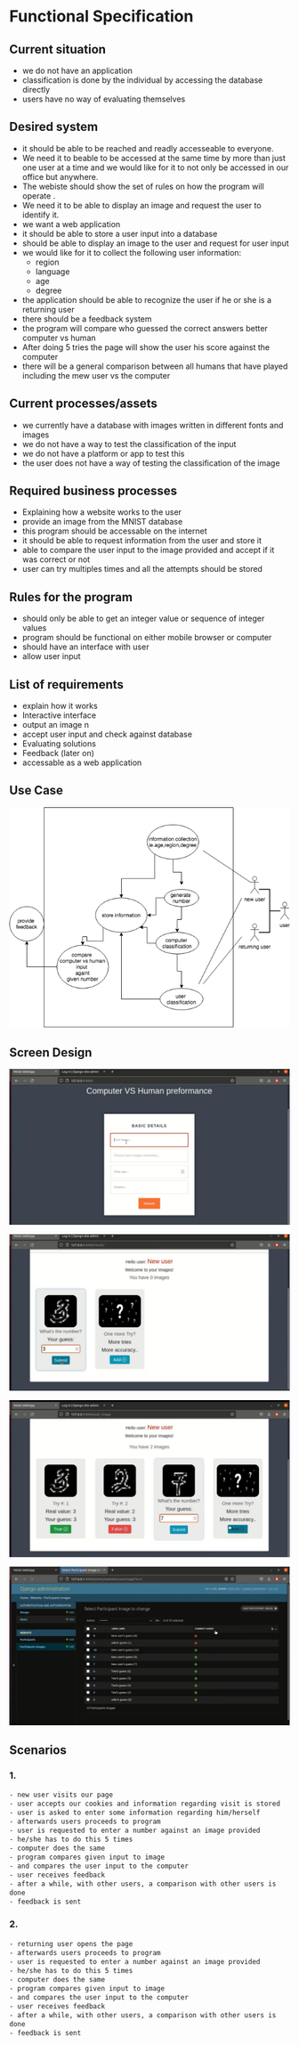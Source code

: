 # Functional Specification

## Current situation 
- we do not have an application 
- classification is done by the individual by accessing the database directly
- users have no way of evaluating themselves


## Desired system 
- it should be able to be reached and readly accesseable to everyone. 
- We need it to beable to be accessed at the same time by more than just one user at a time and we would like for it to not only be accessed in our office but anywhere.
- The webiste should show the set of rules on how the program will operate .
- We need it to be able to display an image and request the user to identify it.
- we want a web application
- it should be able to store a user input into a database 
- should be able to display an image to the user and request for user input
- we would like for it to collect the following user information:
  - region
  - language
  - age
  - degree
- the application should be able to recognize the user if he or she is a returning user
- there should be a feedback system
- the program will compare who guessed the correct answers better computer vs human
- After doing 5 tries the page will show the user his score against the computer 
- there will be a general comparison between all humans that have played including the mew user vs the computer


## Current processes/assets
- we currently have a database with images written in different fonts and images
- we do not have a way to test the classification of the input
- we do not have a platform or app to test this
- the user does not have a way of testing the classification of the image
 
## Required business processes
- Explaining how a website works to the user
- provide an image from the MNIST database
- this program should be accessable on the internet 
- it should be able to request information from the user and store it
- able to compare the user input to the image provided and accept if it was correct or not
- user can try multiples times and all the attempts should be stored 


## Rules for the program
- should only be able to get an integer value or sequence of integer values
- program should be functional on either mobile browser or computer
- should have an interface with user 
- allow user input

## List of requirements
- explain how it works
- Interactive interface
- output an image n
- accept user input and check against database 
- Evaluating solutions
- Feedback (later on)
- accessable as a web application

## Use Case 

![MNIST diagram use case.drawio.png](https://github.com/ltlx4/mnist-human/blob/deeb96106337935b4e910d5458721af9448b99c7/diagrams/MNIST%20diagram%20use%20case.drawio.png)

## Screen Design

![MNIST diagram use case.drawio.png](https://github.com/ltlx4/mnist-human/blob/78f495112efd9eec1d9d2747f403940396299acc/diagrams/2.jpeg)

![MNIST diagram use case.drawio.png](https://github.com/ltlx4/mnist-human/blob/78f495112efd9eec1d9d2747f403940396299acc/diagrams/1.jpeg)

![MNIST diagram use case.drawio.png](https://github.com/ltlx4/mnist-human/blob/78f495112efd9eec1d9d2747f403940396299acc/diagrams/3.jpeg)

![MNIST diagram use case.drawio.png](https://github.com/ltlx4/mnist-human/blob/78f495112efd9eec1d9d2747f403940396299acc/diagrams/4.jpeg)

## Scenarios
### 1.
    - new user visits our page
    - user accepts our cookies and information regarding visit is stored
    - user is asked to enter some information regarding him/herself
    - afterwards users proceeds to program
    - user is requested to enter a number against an image provided 
    - he/she has to do this 5 times
    - computer does the same
    - program compares given input to image
    - and compares the user input to the computer
    - user receives feedback
    - after a while, with other users, a comparison with other users is done
    - feedback is sent
    
### 2.
    - returning user opens the page
    - afterwards users proceeds to program
    - user is requested to enter a number against an image provided 
    - he/she has to do this 5 times
    - computer does the same
    - program compares given input to image
    - and compares the user input to the computer
    - user receives feedback
    - after a while, with other users, a comparison with other users is done
    - feedback is sent 
